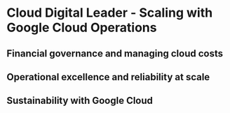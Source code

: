 # Cloud Digital Leader - Scaling with Google Cloud Operations

## Financial governance and managing cloud costs

## Operational excellence and reliability at scale

## Sustainability with Google Cloud
